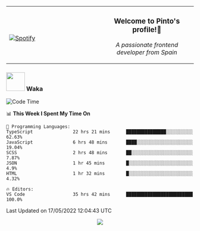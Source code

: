 <table width="100%" align="center"> 
  <tr>
  <td width="50%">
      
&nbsp; <br> [![Spotify](https://novatorem-zeta-rust.vercel.app/api/spotify)](https://open.spotify.com/user/novatorem-zeta-rust)

  </td>
  <td width="50%">
    <h3 align="center">Welcome to Pinto's profile!👋</h3>
    <p align="center"><em>A passionate frontend developer from Spain</em></p>
  </td>
  </table>

### <img src="https://media.giphy.com/media/VgCDAzcKvsR6OM0uWg/giphy.gif" width="50"> Waka

  <!--START_SECTION:waka-->
![Code Time](http://img.shields.io/badge/Code%20Time-376%20hrs%2043%20mins-blue)

📊 **This Week I Spent My Time On** 

```text
💬 Programming Languages: 
TypeScript               22 hrs 21 mins      ███████████████░░░░░░░░░░   62.63% 
JavaScript               6 hrs 48 mins       ████░░░░░░░░░░░░░░░░░░░░░   19.04% 
SCSS                     2 hrs 48 mins       ██░░░░░░░░░░░░░░░░░░░░░░░   7.87% 
JSON                     1 hr 45 mins        █░░░░░░░░░░░░░░░░░░░░░░░░   4.9% 
HTML                     1 hr 32 mins        █░░░░░░░░░░░░░░░░░░░░░░░░   4.32%

🔥 Editors: 
VS Code                  35 hrs 42 mins      █████████████████████████   100.0%

```


 Last Updated on 17/05/2022 12:04:43 UTC
<!--END_SECTION:waka-->

<div align="center">
<img src="https://github-readme-stats-gilt-tau.vercel.app/api/top-langs/?username=pinto-hub&layout=compact&theme=dracula" />
</div>
